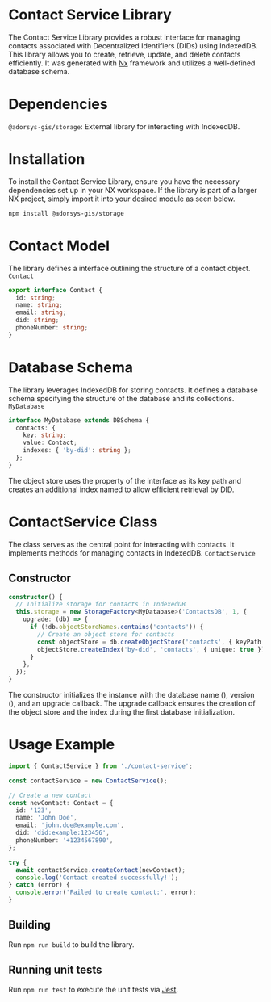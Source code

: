 # Contact Service Library

The Contact Service Library provides a robust interface for managing contacts associated with Decentralized Identifiers (DIDs) using IndexedDB.
This library allows you to create, retrieve, update, and delete contacts efficiently. It was generated with [Nx](https://nx.dev) framework and utilizes a well-defined database schema.

# Dependencies

`@adorsys-gis/storage`: External library for interacting with IndexedDB.

# Installation

To install the Contact Service Library, ensure you have the necessary dependencies set up in your NX workspace. If the library is part of a larger NX project, simply import it into your desired module as seen below.

```bash
npm install @adorsys-gis/storage
```

# Contact Model

The library defines a interface outlining the structure of a contact object. `Contact`

```typescript
export interface Contact {
  id: string;
  name: string;
  email: string;
  did: string;
  phoneNumber: string;
}
```

# Database Schema

The library leverages IndexedDB for storing contacts. It defines a database schema specifying the structure of the database and its collections. `MyDatabase`

```typescript
interface MyDatabase extends DBSchema {
  contacts: {
    key: string;
    value: Contact;
    indexes: { 'by-did': string };
  };
}
```

The object store uses the property of the interface as its key path and creates an additional index named to allow efficient retrieval by DID.

# ContactService Class

The class serves as the central point for interacting with contacts. It implements methods for managing contacts in IndexedDB. `ContactService`

## Constructor

```typescript
constructor() {
  // Initialize storage for contacts in IndexedDB
  this.storage = new StorageFactory<MyDatabase>('ContactsDB', 1, {
    upgrade: (db) => {
      if (!db.objectStoreNames.contains('contacts')) {
        // Create an object store for contacts
        const objectStore = db.createObjectStore('contacts', { keyPath: 'id' });
        objectStore.createIndex('by-did', 'contacts', { unique: true });
      }
    },
  });
}
```

The constructor initializes the instance with the database name (), version (), and an upgrade callback. The upgrade callback ensures the creation of the object store and the index during the first database initialization.

# Usage Example

```typescript
import { ContactService } from './contact-service';

const contactService = new ContactService();

// Create a new contact
const newContact: Contact = {
  id: '123',
  name: 'John Doe',
  email: 'john.doe@example.com',
  did: 'did:example:123456',
  phoneNumber: '+1234567890',
};

try {
  await contactService.createContact(newContact);
  console.log('Contact created successfully!');
} catch (error) {
  console.error('Failed to create contact:', error);
}
```

## Building

Run `npm run build` to build the library.

## Running unit tests

Run `npm run test` to execute the unit tests via [Jest](https://jestjs.io).
